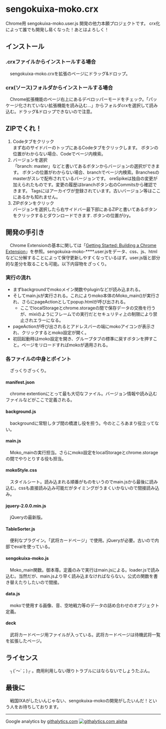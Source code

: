 # sengokuixa-moko.crx

Chrome用 sengokuixa-moko.user.js 開発の他力本願プロジェクトです。
crx化によって誰でも開発し易くなった！あとはよろしく！

## インストール
### .crxファイルからインストールする場合
　sengokuixa-moko.crxを拡張のページにドラッグ&ドロップ。

### crx(ソース)フォルダからインストールする場合
　Chrome拡張機能のページ右上にあるデベロッパーモードをチェック。「パッケージ化されていない拡張機能を読み込む…」からフォルダcrxを選択して読み込む。ドラッグ&ドロップできないので注意。

## ZIPでくれ！
1. Codeタブをクリック  
    まず右のサイドバーのトップにあるCodeタブをクリックします。
    ボタンの位置がわからない場合、Codeでページ内検索。
2. バージョンを選択  
    「branch: master」などと書いてあるボタンからバージョンの選択ができます。
    ボタンの位置がわからない場合、branchでページ内検索。Branchesのmasterがスレで配布されているバージョンです。
    oreSpikeは独自の変更が加えられたものです。変更の履歴はbranchボタン右のCommitsから確認できます。
    Tagsにはアーカイヴが登録されています。古いバージョン等はここにあるかも知れません。
3. ZIPボタンをクリック  
    バージョンを選択したら右サイドバー最下部にあるZIPと書いてあるボタンをクリックするとダウンロードできます.
    ボタンの位置が(ry。


## 開発の手引き
　Chrome Extensionの基本に関しては「[Getting Started: Building a Chrome Extension](http://developer.chrome.com/extensions/getstarted.html)」を参照。sengokuixa-moko-****.user.jsをデータ、css、js、htmlなどに分解することによって保守更新しやすくなっているはず。user.js版と部分的な差分を取ることも可能。以下内容物をざっくり。

### 実行の流れ
* まずbackgroundでmokoメイン関数やpluginなどが読み込まれる。
* そしてmain.jsが実行される。これによりmoko本体のMoko\_main()が実行され、さらにpageActionとしてpopup.htmlが呼び出される。
    * ここでlocalStorageとchrome.storageの間で保存データの交換を行うが、mixiのようにフレームでの実行だとセキュリティ上の制限により禁止されエラーになる。
* pageActionが呼び出されるとアドレスバーの端にmokoアイコンが表示され、クリックするとmoko設定が開く。
* 初回起動時はmoko設定を開き、グループタブの標準に戻すボタンを押すこと。ページをリロードすればmokoが適用される。

### 各ファイルの中身とポイント
　ざっくりざっくり。
#### manifest.json
　chrome extentionにとって最も大切なファイル。バージョン情報や読み込むファイルなどがここで定義される。
#### background.js
　backgroundに常駐しタブ間の橋渡し役を担う。今のところあまり役立ってない。
#### main.js
　Moko_mainの実行担当。さらにmoko設定をlocalStorageとchrome.storageの間でやりとりする役も担当。
#### mokoStyle.css
　スタイルシート。読み込まれる順番がものをいうのでmain.jsから最後に読み込む。cssも直接読み込み可能だがタイミングがうまくいかないので間接読み込み。
#### jquery-2.0.0.min.js
　jQueryの最新版。
#### TableSorter.js
　便利なプラグイン。「武将カードページ」で使用。jQueryが必要。古いので内部でevalを使っている。
#### sengokuixa-moko.js
　Moko_main関数。御本尊。定義のみで実行はmain.jsによる。loader.jsで読み込む。当然だが、main.jsより早く読み込まなければならない。公式の関数を書き替えたりしたいので間接。
#### data.js
　mokoで使用する画像、音、空地戦力等のデータの詰め合わせのオブジェクト定義。
#### deck
　武将カードページ用ファイルが入っている。武将カードページは待機武将一覧を拡張したページ。

## ライセンス
　┐(´～`；)┌ 。商用利用しない限りトラブルにはならないでしょうたぶん。

## 最後に
　戦国IXAがしたいんじゃない、sengokuixa-mokoの開発がしたいんだ！という人をお待ちしております。

***
Google analytics by [githalytics.com](http://githalytics.com/)
[![githalytics.com alpha](https://cruel-carlota.pagodabox.com/75c1d6e384e20eeb64760642830a5a4e "githalytics.com")](http://githalytics.com/die4game/sengokuixa-moko)
